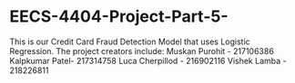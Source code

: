 # EECS-4404-Project-Part-5-
This is our Credit Card Fraud Detection Model that uses Logistic Regression.
The project creators include: 
Muskan Purohit - 217106386
Kalpkumar Patel- 217314758
Luca Cherpillod - 216902116
Vishek Lamba - 218226811
